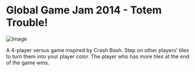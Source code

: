 # Global Game Jam 2014 - Totem Trouble!

![Image](https://globalgamejam.org/sites/default/files/styles/game_sidebar__wide/public/game/featured_image/totemtroublescreen.png?itok=krTpRly7&timestamp=1390746031)

A 4-player versus game inspired by Crash Bash. Step on other players' tiles to turn them into your player color. The player who has more tiles at the end of the game wins.
